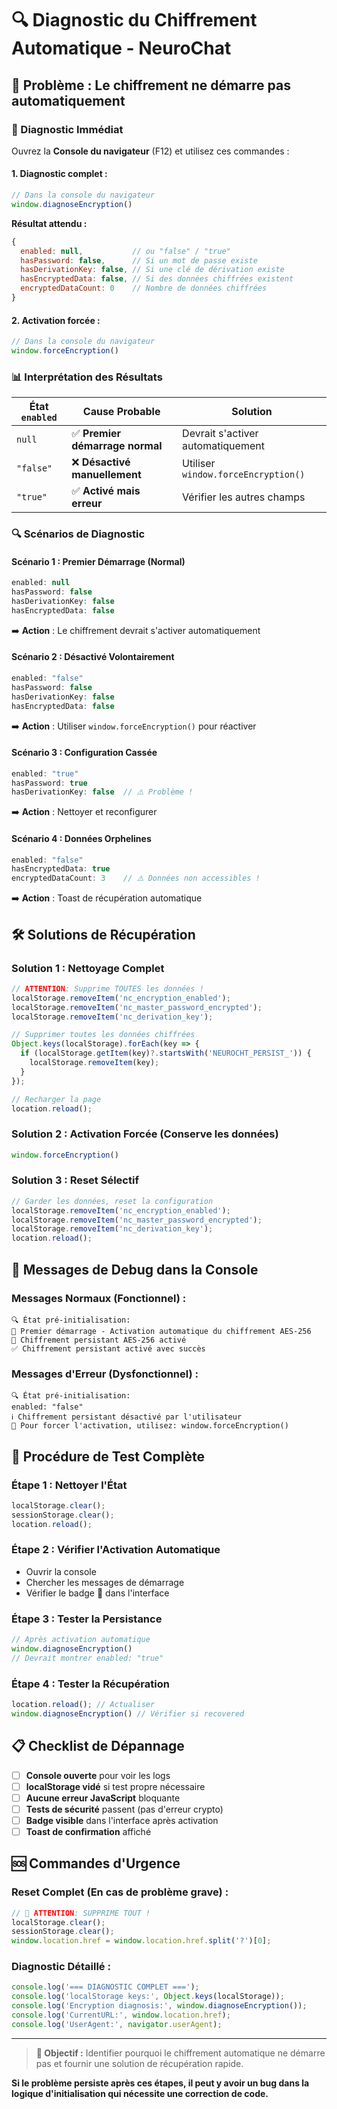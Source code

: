 # 🔍 Diagnostic du Chiffrement Automatique - NeuroChat

## 🚨 **Problème : Le chiffrement ne démarre pas automatiquement**

### **🔧 Diagnostic Immédiat**

Ouvrez la **Console du navigateur** (F12) et utilisez ces commandes :

#### **1. Diagnostic complet :**
```javascript
// Dans la console du navigateur
window.diagnoseEncryption()
```

**Résultat attendu :**
```javascript
{
  enabled: null,           // ou "false" / "true"
  hasPassword: false,      // Si un mot de passe existe
  hasDerivationKey: false, // Si une clé de dérivation existe
  hasEncryptedData: false, // Si des données chiffrées existent
  encryptedDataCount: 0    // Nombre de données chiffrées
}
```

#### **2. Activation forcée :**
```javascript
// Dans la console du navigateur
window.forceEncryption()
```

### **📊 Interprétation des Résultats**

| État `enabled` | Cause Probable | Solution |
|---------------|----------------|----------|
| `null` | ✅ **Premier démarrage normal** | Devrait s'activer automatiquement |
| `"false"` | ❌ **Désactivé manuellement** | Utiliser `window.forceEncryption()` |
| `"true"` | ✅ **Activé mais erreur** | Vérifier les autres champs |

### **🔍 Scénarios de Diagnostic**

#### **Scénario 1 : Premier Démarrage (Normal)**
```javascript
enabled: null
hasPassword: false
hasDerivationKey: false
hasEncryptedData: false
```
➡️ **Action** : Le chiffrement devrait s'activer automatiquement

#### **Scénario 2 : Désactivé Volontairement**
```javascript
enabled: "false"
hasPassword: false
hasDerivationKey: false
hasEncryptedData: false
```
➡️ **Action** : Utiliser `window.forceEncryption()` pour réactiver

#### **Scénario 3 : Configuration Cassée**
```javascript
enabled: "true"
hasPassword: true
hasDerivationKey: false  // ⚠️ Problème !
```
➡️ **Action** : Nettoyer et reconfigurer

#### **Scénario 4 : Données Orphelines**
```javascript
enabled: "false"
hasEncryptedData: true
encryptedDataCount: 3    // ⚠️ Données non accessibles !
```
➡️ **Action** : Toast de récupération automatique

## 🛠️ **Solutions de Récupération**

### **Solution 1 : Nettoyage Complet**
```javascript
// ATTENTION: Supprime TOUTES les données !
localStorage.removeItem('nc_encryption_enabled');
localStorage.removeItem('nc_master_password_encrypted');
localStorage.removeItem('nc_derivation_key');

// Supprimer toutes les données chiffrées
Object.keys(localStorage).forEach(key => {
  if (localStorage.getItem(key)?.startsWith('NEUROCHT_PERSIST_')) {
    localStorage.removeItem(key);
  }
});

// Recharger la page
location.reload();
```

### **Solution 2 : Activation Forcée (Conserve les données)**
```javascript
window.forceEncryption()
```

### **Solution 3 : Reset Sélectif**
```javascript
// Garder les données, reset la configuration
localStorage.removeItem('nc_encryption_enabled');
localStorage.removeItem('nc_master_password_encrypted');
localStorage.removeItem('nc_derivation_key');
location.reload();
```

## 🔄 **Messages de Debug dans la Console**

### **Messages Normaux (Fonctionnel) :**
```
🔍 État pré-initialisation:
🔐 Premier démarrage - Activation automatique du chiffrement AES-256
🔐 Chiffrement persistant AES-256 activé
✅ Chiffrement persistant activé avec succès
```

### **Messages d'Erreur (Dysfonctionnel) :**
```
🔍 État pré-initialisation:
enabled: "false"
ℹ️ Chiffrement persistant désactivé par l'utilisateur
🔧 Pour forcer l'activation, utilisez: window.forceEncryption()
```

## 🚀 **Procédure de Test Complète**

### **Étape 1 : Nettoyer l'État**
```javascript
localStorage.clear();
sessionStorage.clear();
location.reload();
```

### **Étape 2 : Vérifier l'Activation Automatique**
- Ouvrir la console
- Chercher les messages de démarrage
- Vérifier le badge 🔐 dans l'interface

### **Étape 3 : Tester la Persistance**
```javascript
// Après activation automatique
window.diagnoseEncryption()
// Devrait montrer enabled: "true"
```

### **Étape 4 : Tester la Récupération**
```javascript
location.reload(); // Actualiser
window.diagnoseEncryption() // Vérifier si recovered
```

## 📋 **Checklist de Dépannage**

- [ ] **Console ouverte** pour voir les logs
- [ ] **localStorage vidé** si test propre nécessaire
- [ ] **Aucune erreur JavaScript** bloquante
- [ ] **Tests de sécurité** passent (pas d'erreur crypto)
- [ ] **Badge visible** dans l'interface après activation
- [ ] **Toast de confirmation** affiché

## 🆘 **Commandes d'Urgence**

### **Reset Complet (En cas de problème grave) :**
```javascript
// 🚨 ATTENTION: SUPPRIME TOUT !
localStorage.clear();
sessionStorage.clear();
window.location.href = window.location.href.split('?')[0];
```

### **Diagnostic Détaillé :**
```javascript
console.log('=== DIAGNOSTIC COMPLET ===');
console.log('localStorage keys:', Object.keys(localStorage));
console.log('Encryption diagnosis:', window.diagnoseEncryption());
console.log('CurrentURL:', window.location.href);
console.log('UserAgent:', navigator.userAgent);
```

---

> **🎯 Objectif :** Identifier pourquoi le chiffrement automatique ne démarre pas et fournir une solution de récupération rapide.

**Si le problème persiste après ces étapes, il peut y avoir un bug dans la logique d'initialisation qui nécessite une correction de code.**

